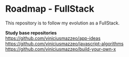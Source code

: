 # Roadmap - FullStack
This repository is to follow my evolution as a FullStack.


**Study base repositories** <br />
https://github.com/viniciusmazzeo/app-ideas <br />
https://github.com/viniciusmazzeo/javascript-algorithms <br />
https://github.com/viniciusmazzeo/build-your-own-x <br />
